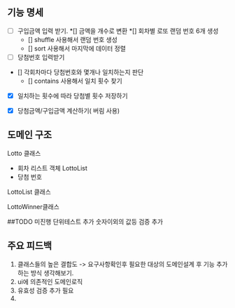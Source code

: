## 기능 명세
*[ ] 구입금액 입력 받기.
  *[] 금액을 개수로 변환
*[] 회차별 로또 랜덤 번호 6개 생성
  * [] shuffle 사용해서 랜덤 번호 생성
  * [] sort 사용해서 마지막에 데이터 정렬
*[ ] 당첨번호 입력받기
* [] 각회차마다 당첨번호와 몇개나 일치하는지 판단
  * [] contains 사용해서 일치 횟수 찾기
* [x] 일치하는 횟수에 따라 당첨별 횟수 저장하기

* [x] 당첨금액/구입금액 계산하기( 버림 사용)


## 도메인 구조
Lotto 클래스
- 회차 리스트 객체 LottoList
- 당첨 번호 


LottoList 클래스

LottoWinner클래스

##TODO
미진행 단위테스트 추가
숫자이외의 값등 검증 추가

## 주요 피드백
1. 클래스들의 높은 결합도 
   -> 요구사항확인후 필요한 대상의 도메인설계 후 기능 추가하는
방식 생각해보기.
2. ui에 의존적인 도메인로직
3. 유효성 검증 추가 필요
4. 
